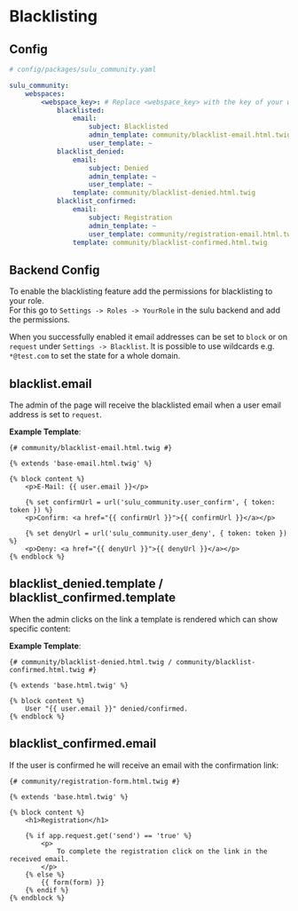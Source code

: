 # Blacklisting

## Config

```yml
# config/packages/sulu_community.yaml

sulu_community:
    webspaces:
        <webspace_key>: # Replace <webspace_key> with the key of your webspace
            blacklisted:
                email:
                    subject: Blacklisted
                    admin_template: community/blacklist-email.html.twig
                    user_template: ~
            blacklist_denied:
                email:
                    subject: Denied
                    admin_template: ~
                    user_template: ~
                template: community/blacklist-denied.html.twig
            blacklist_confirmed:
                email:
                    subject: Registration
                    admin_template: ~
                    user_template: community/registration-email.html.twig
                template: community/blacklist-confirmed.html.twig
```

## Backend Config

To enable the blacklisting feature add the permissions for blacklisting to your role.  
For this go to `Settings -> Roles -> YourRole` in the sulu backend and add the permissions.  
  
When you successfully enabled it email addresses can be set to `block` or on `request` under `Settings -> Blacklist`. 
It is possible to use wildcards e.g. `*@test.com` to set the state for a whole domain.

## blacklist.email

The admin of the page will receive the blacklisted email when a user email address is set to `request`.

**Example Template**:

```twig
{# community/blacklist-email.html.twig #}

{% extends 'base-email.html.twig' %}

{% block content %}
    <p>E-Mail: {{ user.email }}</p>

    {% set confirmUrl = url('sulu_community.user_confirm', { token: token }) %}
    <p>Confirm: <a href="{{ confirmUrl }}">{{ confirmUrl }}</a></p>

    {% set denyUrl = url('sulu_community.user_deny', { token: token }) %}
    <p>Deny: <a href="{{ denyUrl }}">{{ denyUrl }}</a></p>
{% endblock %}
```

## blacklist_denied.template / blacklist_confirmed.template

When the admin clicks on the link a template is rendered which can show specific content:

**Example Template**:

```twig
{# community/blacklist-denied.html.twig / community/blacklist-confirmed.html.twig #}

{% extends 'base.html.twig' %}

{% block content %}
    User "{{ user.email }}" denied/confirmed.
{% endblock %}
```

## blacklist_confirmed.email

If the user is confirmed he will receive an email with the confirmation link:

```twig
{# community/registration-form.html.twig #}

{% extends 'base.html.twig' %}

{% block content %}
    <h1>Registration</h1>

    {% if app.request.get('send') == 'true' %}
        <p>
            To complete the registration click on the link in the received email.
        </p>
    {% else %}
        {{ form(form) }}
    {% endif %}
{% endblock %}
```
